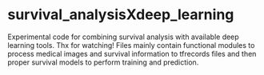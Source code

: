 # survival_analysisXdeep_learning
Experimental code for combining survival analysis with available deep learning tools. Thx for watching! Files mainly contain functional modules to process medical images and survival information to tfrecords files and then proper survival models to perform training and prediction.
